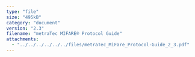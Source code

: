 ```yaml
---
type: "file"
size: "495kB"
category: "document"
version: "2.3"
filename: "metraTec MIFARE® Protocol Guide"
attachments:
  - "../../../../../../files/metraTec_MiFare_Protocol-Guide_2_3.pdf"
---
```

